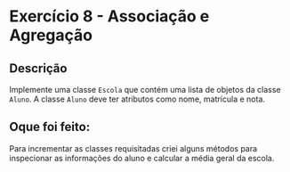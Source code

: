 # Exercício 8 - Associação e Agregação

## Descrição

Implemente uma classe `Escola` que contém uma lista de objetos da classe `Aluno`. A classe
`Aluno` deve ter atributos como nome, matrícula e nota.

## Oque foi feito:

Para incrementar as classes requisitadas criei alguns métodos para inspecionar as informações do aluno e calcular 
a média geral da escola.